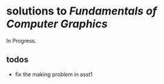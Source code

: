 # solutions to *Fundamentals of Computer Graphics*

In Progress.


## todos

- fix the making problem in asst1
